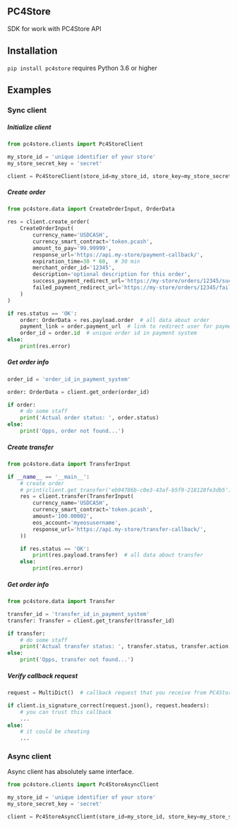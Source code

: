 ## PC4Store

SDK for work with PC4Store API

## Installation

`pip install pc4store` requires Python 3.6 or higher

## Examples

### Sync client

##### Initialize client

```python
from pc4store.clients import Pc4StoreClient

my_store_id = 'unique identifier of your store'
my_store_secret_key = 'secret'

client = Pc4StoreClient(store_id=my_store_id, store_key=my_store_secret_key)
```

##### Create order

```python
from pc4store.data import CreateOrderInput, OrderData

res = client.create_order(
    CreateOrderInput(
        currency_name='USDCASH',
        currency_smart_contract='token.pcash',
        amount_to_pay='99.99999',
        response_url='https://api.my-store/payment-callback/',
        expiration_time=30 * 60,  # 30 min
        merchant_order_id='12345',
        description='optional description for this order',
        success_payment_redirect_url='https://my-store/orders/12345/success',
        failed_payment_redirect_url='https://my-store/orders/12345/failed',
    )
)

if res.status == 'OK':
    order: OrderData = res.payload.order  # all data about order
    payment_link = order.payment_url  # link to redirect user for payment
    order_id = order.id  # unique order id in payment system
else:
    print(res.error)
```

##### Get order info

```python
order_id = 'order_id_in_payment_system'

order: OrderData = client.get_order(order_id)

if order:
    # do some staff
    print('Actual order status: ', order.status)
else:
    print('Opps, order not found...')
```

##### Create transfer
```python
from pc4store.data import TransferInput

if __name__ == '__main__':
    # create order
    # print(client.get_transfer('eb94786b-c0e3-43af-b5f9-218128fe3db5'))
    res = client.transfer(TransferInput(
        currency_name='USDCASH',
        currency_smart_contract='token.pcash',
        amount='100.00002',
        eos_account='myeosusername',
        response_url='https://api.my-store/transfer-callback/',
    ))

    if res.status == 'OK':
        print(res.payload.transfer)  # all data about transfer
    else:
        print(res.error)
```

##### Get order info

```python
from pc4store.data import Transfer

transfer_id = 'transfer_id_in_payment_system'
transfer: Transfer = client.get_transfer(transfer_id)

if transfer:
    # do some staff
    print('Actual transfer status: ', transfer.status, transfer.action.is_irreversible)
else:
    print('Opps, transfer not found...')
```

##### Verify callback request

```python
request = MultiDict()  # callback request that you receive from PC4Store API

if client.is_signature_correct(request.json(), request.headers):
    # you can trust this callback
    ...
else:
    # it could be cheating
    ...
```


### Async client

Async client has absolutely same interface.

```python
from pc4store.clients import Pc4StoreAsyncClient

my_store_id = 'unique identifier of your store'
my_store_secret_key = 'secret'

client = Pc4StoreAsyncClient(store_id=my_store_id, store_key=my_store_secret_key)
```

